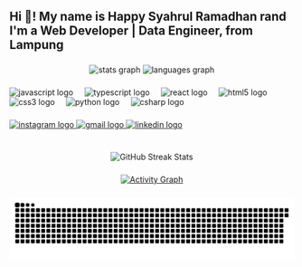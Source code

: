 <h2 align="left">Hi 👋! My name is Happy Syahrul Ramadhan rand I'm a Web Developer | Data Engineer, from Lampung</h2>

###
<div align="center">
  <img src="https://github-readme-stats.vercel.app/api?username=happy-syahrul-ramadhan&hide_title=false&hide_rank=false&show_icons=true&include_all_commits=true&count_private=true&disable_animations=false&theme=dracula&locale=en&hide_border=false" height="150" alt="stats graph"  />
  <img src="https://github-readme-stats.vercel.app/api/top-langs?username=happy-syahrul-ramadhan&locale=en&hide_title=false&layout=compact&card_width=320&langs_count=5&theme=dracula&hide_border=false" height="150" alt="languages graph"  />
</div>

###


###
<div align="left">
  <img src="https://cdn.jsdelivr.net/gh/devicons/devicon/icons/javascript/javascript-original.svg" height="30" alt="javascript logo"  />
  <img width="12" />
  <img src="https://cdn.jsdelivr.net/gh/devicons/devicon/icons/typescript/typescript-original.svg" height="30" alt="typescript logo"  />
  <img width="12" />
  <img src="https://cdn.jsdelivr.net/gh/devicons/devicon/icons/react/react-original.svg" height="30" alt="react logo"  />
  <img width="12" />
  <img src="https://cdn.jsdelivr.net/gh/devicons/devicon/icons/html5/html5-original.svg" height="30" alt="html5 logo"  />
  <img width="12" />
  <img src="https://cdn.jsdelivr.net/gh/devicons/devicon/icons/css3/css3-original.svg" height="30" alt="css3 logo"  />
  <img width="12" />
  <img src="https://cdn.jsdelivr.net/gh/devicons/devicon/icons/python/python-original.svg" height="30" alt="python logo"  />
  <img width="12" />
  <img src="https://cdn.jsdelivr.net/gh/devicons/devicon/icons/csharp/csharp-original.svg" height="30" alt="csharp logo"  />
</div>

###
<div align="left">
  <a href="https://www.instagram.com/sudo.syahrulramadhannn/" target="_blank">
    <img src="https://img.shields.io/static/v1?message=Instagram&logo=instagram&label=&color=E4405F&logoColor=white&labelColor=&style=for-the-badge" height="35" alt="instagram logo" />
  </a>
  <a href="mailto:syahrul19112003@gmail.com" target="_blank">
    <img src="https://img.shields.io/static/v1?message=Gmail&logo=gmail&label=&color=D14836&logoColor=white&labelColor=&style=for-the-badge" height="35" alt="gmail logo" />
  </a>
  <a href="https://www.linkedin.com/in/syahrulramadhan03/" target="_blank">
    <img src="https://img.shields.io/static/v1?message=LinkedIn&logo=linkedin&label=&color=0077B5&logoColor=white&labelColor=&style=for-the-badge" height="35" alt="linkedin logo" />
  </a>
</div>


###
<br clear="both">

<!-- GitHub Streak Stats -->
<div align="center">
  <img src="https://github-readme-streak-stats.herokuapp.com/?user=happy-syahrul-ramadhan&theme=dracula&hide_border=false" alt="GitHub Streak Stats" />
</div>

###

<!-- GitHub Activity Graph -->
<div align="center">
  <a href="https://github.com/happy-syahrul-ramadhan">
    <img src="https://github-readme-activity-graph.vercel.app/graph?username=happy-syahrul-ramadhan&theme=dracula&hide_border=false" alt="Activity Graph" />
  </a>
</div>

###

<!-- GitHub Contribution Grid Snake Animation -->
<picture>
  <source media="(prefers-color-scheme: dark)" srcset="https://raw.githubusercontent.com/happy-syahrul-ramadhan/happy-syahrul-ramadhan/output/github-contribution-grid-snake-dark.svg" />
  <source media="(prefers-color-scheme: light)" srcset="https://raw.githubusercontent.com/happy-syahrul-ramadhan/happy-syahrul-ramadhan/output/github-contribution-grid-snake.svg" />
  <img alt="github-snake" src="https://raw.githubusercontent.com/happy-syahrul-ramadhan/happy-syahrul-ramadhan/output/github-contribution-grid-snake.svg" />
</picture>

###

